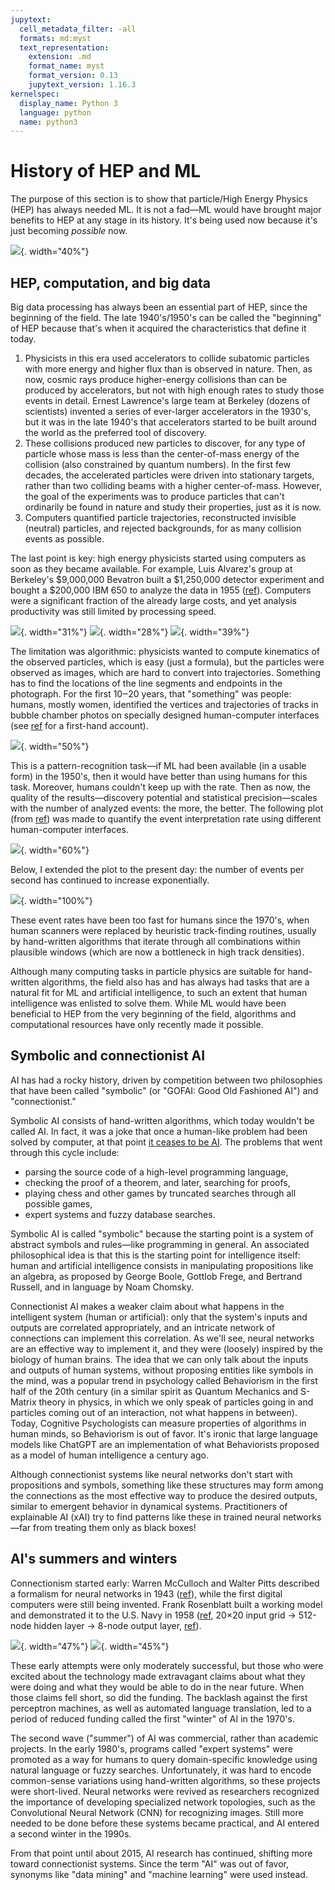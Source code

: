 ```yaml
---
jupytext:
  cell_metadata_filter: -all
  formats: md:myst
  text_representation:
    extension: .md
    format_name: myst
    format_version: 0.13
    jupytext_version: 1.16.3
kernelspec:
  display_name: Python 3
  language: python
  name: python3
---
```


# History of HEP and ML

The purpose of this section is to show that particle/High Energy Physics (HEP) has always needed ML. It is not a fad—ML would have brought major benefits to HEP at any stage in its history. It's being used now because it's just becoming _possible_ now.

![](img/hep-plus-ml.jpg){. width="40%"}

## HEP, computation, and big data

Big data processing has always been an essential part of HEP, since the beginning of the field. The late 1940's/1950's can be called the "beginning" of HEP because that's when it acquired the characteristics that define it today.

1. Physicists in this era used accelerators to collide subatomic particles with more energy and higher flux than is observed in nature. Then, as now, cosmic rays produce higher-energy collisions than can be produced by accelerators, but not with high enough rates to study those events in detail. Ernest Lawrence's large team at Berkeley (dozens of scientists) invented a series of ever-larger accelerators in the 1930's, but it was in the late 1940's that accelerators started to be built around the world as the preferred tool of discovery.
2. These collisions produced new particles to discover, for any type of particle whose mass is less than the center-of-mass energy of the collision (also constrained by quantum numbers). In the first few decades, the accelerated particles were driven into stationary targets, rather than two colliding beams with a higher center-of-mass. However, the goal of the experiments was to produce particles that can't ordinarily be found in nature and study their properties, just as it is now.
3. Computers quantified particle trajectories, reconstructed invisible (neutral) particles, and rejected backgrounds, for as many collision events as possible.

The last point is key: high energy physicists started using computers as soon as they became available. For example, Luis Alvarez's group at Berkeley's \$9,000,000 Bevatron built a \$1,250,000 detector experiment and bought a \$200,000 IBM 650 to analyze the data in 1955 ([ref](https://www2.lbl.gov/Science-Articles/Research-Review/Magazine/1981/81fchp6.html)). Computers were a significant fraction of the already large costs, and yet analysis productivity was still limited by processing speed.

![](img/overall-view-of-bevatron-magnet-photograph-taken-september-6-1955-bevatron-088cb0-1600.jpg){. width="31%"} ![](img/alvarez-group-bubble-chamber.jpg){. width="28%"} ![](img/ibm-650.jpg){. width="39%"}

The limitation was algorithmic: physicists wanted to compute kinematics of the observed particles, which is easy (just a formula), but the particles were observed as images, which are hard to convert into trajectories. Something has to find the locations of the line segments and endpoints in the photograph. For the first 10‒20 years, that "something" was people: humans, mostly women, identified the vertices and trajectories of tracks in bubble chamber photos on specially designed human-computer interfaces (see [ref](https://www.physics.ucla.edu/marty/HighEnergyPhysics.pdf) for a first-hand account).

![](img/franckenstein-3.jpg){. width="50%"}

This is a pattern-recognition task—if ML had been available (in a usable form) in the 1950's, then it would have better than using humans for this task. Moreover, humans couldn't keep up with the rate. Then as now, the quality of the results—discovery potential and statistical precision—scales with the number of analyzed events: the more, the better. The following plot (from <a href="https://books.google.de/books?id=imidr-iFYCwC&lpg=PA129&dq=jack%20franck%20franckenstein&pg=PA130#v=onepage&q&f=false">ref</a>) was made to quantify the event interpretation rate using different human-computer interfaces.

![](img/scaleup.png){. width="60%"}

Below, I extended the plot to the present day: the number of events per second has continued to increase exponentially.

![](img/event-rates.svg){. width="100%"}

These event rates have been too fast for humans since the 1970's, when human scanners were replaced by heuristic track-finding routines, usually by hand-written algorithms that iterate through all combinations within plausible windows (which are now a bottleneck in high track densities).

Although many computing tasks in particle physics are suitable for hand-written algorithms, the field also has and has always had tasks that are a natural fit for ML and artificial intelligence, to such an extent that human intelligence was enlisted to solve them. While ML would have been beneficial to HEP from the very beginning of the field, algorithms and computational resources have only recently made it possible.

## Symbolic and connectionist AI

AI has had a rocky history, driven by competition between two philosophies that have been called "symbolic" (or "GOFAI: Good Old Fashioned AI") and "connectionist."

Symbolic AI consists of hand-written algorithms, which today wouldn't be called AI. In fact, it was a joke that once a human-like problem had been solved by computer, at that point [it ceases to be AI](https://quoteinvestigator.com/2024/06/20/not-ai/). The problems that went through this cycle include:

* parsing the source code of a high-level programming language,
* checking the proof of a theorem, and later, searching for proofs,
* playing chess and other games by truncated searches through all possible games,
* expert systems and fuzzy database searches.

Symbolic AI is called "symbolic" because the starting point is a system of abstract symbols and rules—like programming in general. An associated philosophical idea is that this is the starting point for intelligence itself: human and artificial intelligence consists in manipulating propositions like an algebra, as proposed by George Boole, Gottlob Frege, and Bertrand Russell, and in language by Noam Chomsky.

Connectionist AI makes a weaker claim about what happens in the intelligent system (human or artificial): only that the system's inputs and outputs are correlated appropriately, and an intricate network of connections can implement this correlation. As we'll see, neural networks are an effective way to implement it, and they were (loosely) inspired by the biology of human brains. The idea that we can only talk about the inputs and outputs of human systems, without proposing entities like symbols in the mind, was a popular trend in psychology called Behaviorism in the first half of the 20th century (in a similar spirit as Quantum Mechanics and S-Matrix theory in physics, in which we only speak of particles going in and particles coming out of an interaction, not what happens in between). Today, Cognitive Psychologists can measure properties of algorithms in human minds, so Behaviorism is out of favor. It's ironic that large language models like ChatGPT are an implementation of what Behaviorists proposed as a model of human intelligence a century ago.

Although connectionist systems like neural networks don't start with propositions and symbols, something like these structures may form among the connections as the most effective way to produce the desired outputs, similar to emergent behavior in dynamical systems. Practitioners of explainable AI (xAI) try to find patterns like these in trained neural networks—far from treating them only as black boxes!

## AI's summers and winters

Connectionism started early: Warren McCulloch and Walter Pitts described a formalism for neural networks in 1943 ([ref](https://doi.org/10.1007/BF02478259)), while the first digital computers were still being invented. Frank Rosenblatt built a working model and demonstrated it to the U.S. Navy in 1958 ([ref](https://news.cornell.edu/stories/2019/09/professors-perceptron-paved-way-ai-60-years-too-soon), 20×20 input grid → 512-node hidden layer → 8-node output layer, [ref](https://en.wikipedia.org/wiki/Perceptron#Mark_I_Perceptron_machine)).

![](img/perceptron-1958-a.jpg){. width="47%"} ![](img/perceptron-1958-b.png){. width="45%"}

These early attempts were only moderately successful, but those who were excited about the technology made extravagant claims about what they were doing and what they would be able to do in the near future. When those claims fell short, so did the funding. The backlash against the first perceptron machines, as well as automated language translation, led to a period of reduced funding called the first "winter" of AI in the 1970's.

The second wave ("summer") of AI was commercial, rather than academic projects. In the early 1980's, programs called "expert systems" were promoted as a way for humans to query domain-specific knowledge using natural language or fuzzy searches. Unfortunately, it was hard to encode common-sense variations using hand-written algorithms, so these projects were short-lived. Neural networks were revived as researchers recognized the importance of developing specialized network topologies, such as the Convolutional Neural Network (CNN) for recognizing images. Still more needed to be done before these systems became practical, and AI entered a second winter in the 1990s.

From that point until about 2015, AI research has continued, shifting more toward connectionist systems. Since the term "AI" was out of favor, synonyms like "data mining" and "machine learning" were used instead.
